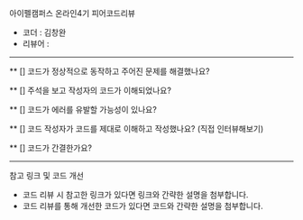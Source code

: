 아이펠캠퍼스 온라인4기 피어코드리뷰

- 코더 : 김창완
- 리뷰어 : 

----------------------------------------------

** [] 코드가 정상적으로 동작하고 주어진 문제를 해결했나요?   

** [] 주석을 보고 작성자의 코드가 이해되었나요?
 
** [] 코드가 에러를 유발할 가능성이 있나요?
  
** [] 코드 작성자가 코드를 제대로 이해하고 작성했나요? (직접 인터뷰해보기)

** [] 코드가 간결한가요?

----------------------------------------------

참고 링크 및 코드 개선
* 코드 리뷰 시 참고한 링크가 있다면 링크와 간략한 설명을 첨부합니다.
* 코드 리뷰를 통해 개선한 코드가 있다면 코드와 간략한 설명을 첨부합니다.
